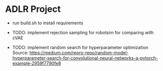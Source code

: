 # ADLR Project

- run build.sh to install requirements

- TODO: implement rejection sampling for robotsim for comparing with cVAE
- TODO: implement random search for hyperparameter optimization
    Source: https://medium.com/repro-repo/random-model-hyperparameter-search-for-convolutional-neural-networks-a-pytorch-example-2959f7790fe8
